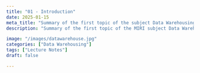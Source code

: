 ```yaml
---
title: "01 - Introduction"
date: 2025-01-15
meta_title: "Summary of the first topic of the subject Data Warehousing"
description: "Summary of the first topic of the MIRI subject Data Warehousing and On-Line Analytical Processing (OLAP)."

image: "/images/datawarehouse.jpg"
categories: ["Data Warehousing"]
tags: ["Lecture Notes"]
draft: false

---
```




